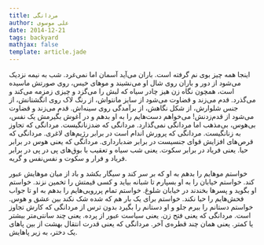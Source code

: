 ```yaml
---
title: مردانگی
author: علی موسوی
date: 2014-12-21
tags: backyard
mathjax: false
template: article.jade
---
```


اینجا همه چیز بوی نم گرفته است. باران می‌آید آسمان اما نمی‌غرد. شب به نیمه نزدیک می‌شود از دور و باران روی شال او می‌نشیند و موهای خیس، روی صورتش ماسیده است، همچون نگاه زن هیز چادر سیاه که لبش را می‌گزد و چیزی زمزمه می‌کند و می‌گذرد. قدم می‌زند و قضاوت می‌شود از سایز مانتواش، از رنگ لاک روی انگشتانش، از جنس شلوارش، از شکل نگاهش، از برآمدگی روی سینه‌اش. قدم می‌زند و قضاوت می‌شود از قدم‌زدنش! می‌خواهم دست‌هایم را به او بدهم و در آغوش بگیرمش یک نفس، بی‌هوس، بی‌مذهب اما مردانگی نمی‌گذارد. مردانگی که ضدزنانگیست. مردانگی که تجاوز به زنانگیست. مردانگی که پرورش اندام است در برابر رژیم‌های لاغری. مردانگی که قرص‌های افزایش قوای جنسیست در برابر ضدبارداری. مردانگی که یعنی هوس در برابر حیا. یعنی فریاد در برابر سکوت. یعنی شب سیاه و تعقیب با بوق‌های پی در پی در برابر فریاد و فرار و سکوت و نفس‌نفس و گریه.

خواستم موهایم را بدهم به او که بر سر کند و سیگار بکشد و باد از میان موهایش عبور کند. خواستم خیابان را به او بسپارم تا شبانه بیاید و کسی قیمتش را تخمین نزند. خواستم او بگوید و پسرها بخندند در خیابان شلوغ. خواستم تمام پررویی‌هایم را بدهم به او تا جواب فحش‌هایم را حیا نکند. خواستم برای یک بار هم که شده شک نکند بین عشق و هوس. خواستم دستانم را ببرم جلو و او دستانم را بگیرد بدون ترس از مردانگی که کارش تجاوز است. مردانگی که یعنی فتح زن. یعنی سیاست عبور از پرده. یعنی چند سانتی‌متر بیشتر یا کمتر. یعنی همان چند قطره‌ی آخر. مردانگی که یعنی قدرت انتقال بهشت از بین پاهای یک دختر، به زیر پاهایش.
